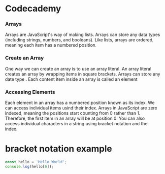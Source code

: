 # Codecademy

### Arrays 
Arrays are JavaScript's way of making lists. Arrays can store any data types (including strings, numbers, and booleans). Like lists, arrays are ordered, meaning each item has a numbered position. 

### Create an Array 
One way we can create an array is to use an array literal. An array literal creates an array by wrapping items in square brackets. Arrays can store any date type . Each content item inside an array is called an element

### Accessing Elements 
Each element in an array has a numbered position known as its index. We can access individual items usind their index. Arrays in JavaScript are zero indexed, meaning the positions start counting from 0 rather than 1. Therefore, the first item in an array will be at position 0. You can also access individual characters in a string using bracket notation and the index. 

# bracket notation example 
```jsx 
const hello = 'Hello World';
console.log(hello[6]);
```

